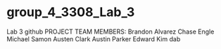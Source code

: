 # group_4_3308_Lab_3
Lab 3 github
PROJECT TEAM MEMBERS:
Brandon Alvarez
Chase Engle
Michael Samon
Austen Clark
Austin Parker
Edward Kim
dab
